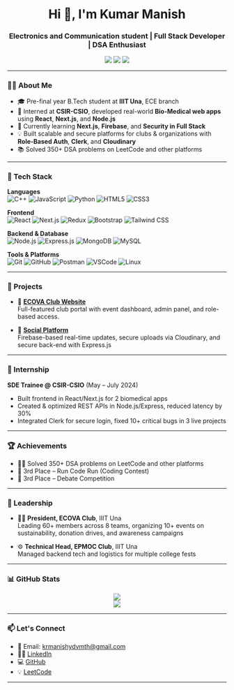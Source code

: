 <h1 align="center">Hi 👋, I'm Kumar Manish</h1>
<h3 align="center">Electronics and Communication student | Full Stack Developer | DSA Enthusiast</h3>

<p align="center">
  <a href="https://github.com/krmanishh"><img src="https://img.shields.io/github/followers/krmanishh?label=Follow&style=social" /></a>
  <a href="mailto:krmanishydvmth@gmail.com"><img src="https://img.shields.io/badge/Gmail-D14836?style=flat&logo=gmail&logoColor=white" /></a>
  <a href="https://www.linkedin.com/in/kumar-manish-b325bb252/"><img src="https://img.shields.io/badge/LinkedIn-0A66C2?style=flat&logo=linkedin&logoColor=white" /></a>
</p>

---

### 🧑‍💻 About Me

- 🎓 Pre-final year B.Tech student at **IIIT Una**, ECE branch  
- 🔭 Interned at **CSIR-CSIO**, developed real-world **Bio-Medical web apps** using **React**, **Next.js**, and **Node.js**
- 🌱 Currently learning **Next.js**, **Firebase**, and **Security in Full Stack**
- 💡 Built scalable and secure platforms for clubs & organizations with **Role-Based Auth**, **Clerk**, and **Cloudinary**
- 📚 Solved 350+ DSA problems on LeetCode and other platforms

---

### 🔧 Tech Stack

**Languages**  
![C++](https://img.shields.io/badge/C++-00599C?style=flat&logo=c%2B%2B&logoColor=white)
![JavaScript](https://img.shields.io/badge/JavaScript-F7DF1E?style=flat&logo=javascript&logoColor=black)
![Python](https://img.shields.io/badge/Python-3776AB?style=flat&logo=python&logoColor=white)
![HTML5](https://img.shields.io/badge/HTML5-E34F26?style=flat&logo=html5&logoColor=white)
![CSS3](https://img.shields.io/badge/CSS3-1572B6?style=flat&logo=css3&logoColor=white)

**Frontend**  
![React](https://img.shields.io/badge/React-61DAFB?style=flat&logo=react&logoColor=black)
![Next.js](https://img.shields.io/badge/Next.js-000000?style=flat&logo=next.js&logoColor=white)
![Redux](https://img.shields.io/badge/Redux-764ABC?style=flat&logo=redux&logoColor=white)
![Bootstrap](https://img.shields.io/badge/Bootstrap-563D7C?style=flat&logo=bootstrap&logoColor=white)
![Tailwind CSS](https://img.shields.io/badge/Tailwind_CSS-38B2AC?style=flat&logo=tailwind-css&logoColor=white)

**Backend & Database**  
![Node.js](https://img.shields.io/badge/Node.js-339933?style=flat&logo=node.js&logoColor=white)
![Express.js](https://img.shields.io/badge/Express.js-000000?style=flat&logo=express&logoColor=white)
![MongoDB](https://img.shields.io/badge/MongoDB-4EA94B?style=flat&logo=mongodb&logoColor=white)
![MySQL](https://img.shields.io/badge/MySQL-4479A1?style=flat&logo=mysql&logoColor=white)

**Tools & Platforms**  
![Git](https://img.shields.io/badge/Git-F05032?style=flat&logo=git&logoColor=white)
![GitHub](https://img.shields.io/badge/GitHub-181717?style=flat&logo=github&logoColor=white)
![Postman](https://img.shields.io/badge/Postman-FF6C37?style=flat&logo=postman&logoColor=white)
![VSCode](https://img.shields.io/badge/VS%20Code-007ACC?style=flat&logo=visual-studio-code&logoColor=white)
![Linux](https://img.shields.io/badge/Linux-FCC624?style=flat&logo=linux&logoColor=black)

---

### 🚀 Projects

- 🔗 **[ECOVA Club Website](https://ecova.vercel.app/)**  
  Full-featured club portal with event dashboard, admin panel, and role-based access.
  
- 🔗 **[Social Platform](https://rss-react-anshs-projects-8a0075b6.vercel.app/)**  
  Firebase-based real-time updates, secure uploads via Cloudinary, and secure back-end with Express.js

---

### 💼 Internship

**SDE Trainee @ CSIR-CSIO** (May – July 2024)  
- Built frontend in React/Next.js for 2 biomedical apps
- Created & optimized REST APIs in Node.js/Express, reduced latency by 30%
- Integrated Clerk for secure login, fixed 10+ critical bugs in 3 live projects

---

### 🏆 Achievements

- 👨‍💻 Solved 350+ DSA problems on LeetCode and other platforms
- 🥉 3rd Place – Run Code Run (Coding Contest)
- 🥉 3rd Place – Debate Competition


---

### 🎯 Leadership

- 👨‍💼 **President, ECOVA Club**, IIIT Una  
  Leading 60+ members across 8 teams, organizing 10+ events on sustainability, donation drives, and awareness campaigns

- ⚙️ **Technical Head, EPMOC Club**, IIIT Una  
  Managed backend tech and logistics for multiple college fests

---

### 📊 GitHub Stats

<p align="center">
  <img src="https://github-readme-stats.vercel.app/api?username=krmanishh&show_icons=true&theme=tokyonight" />
  <br/>
  <img src="https://github-readme-stats.vercel.app/api/top-langs/?username=krmanishh&layout=compact&theme=tokyonight" />
</p>

---

### 📫 Let's Connect

- 📧 Email: krmanishydvmth@gmail.com   
- 🧑‍💼 [LinkedIn](https://www.linkedin.com/in/kumar-manish-b325bb252/)  
- 💻 [GitHub](https://github.com/krmanishh)  
- 💡 [LeetCode](https://leetcode.com/u/manishhhhh/)

---


